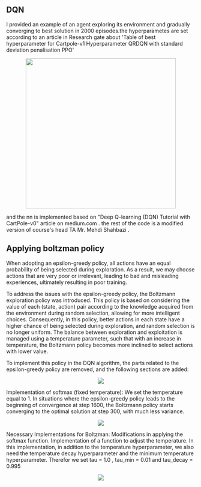 ## DQN
I provided an example of an agent exploring its environment and gradually converging to best solution in 2000 episodes.the hyperparametes are set according to an article in Research gate about 'Table of best hyperparameter for Cartpole-v1 Hyperparameter QRDQN with standard deviation penalisation PPO' 
<p align="center">
   <img src="https://github.com/negarhonarvar/DeepReinforcementLearning/assets/79962938/f2e606d6-793f-4436-9082-6b69207b2ba1" width ="400">
</p>
and the nn is implemented based on "Deep Q-learning (DQN) Tutorial with CartPole-v0" article on medium.com . the rest of the code is a modified version of course's head TA Mr. Mehdi Shahbazi .

## Applying boltzman policy 
When adopting an epsilon-greedy policy, all actions have an equal probability of being selected during exploration. As a result, we may choose actions that are very poor or irrelevant, leading to bad and misleading experiences, ultimately resulting in poor training.

To address the issues with the epsilon-greedy policy, the Boltzmann exploration policy was introduced. This policy is based on considering the value of each (state, action) pair according to the knowledge acquired from the environment during random selection, allowing for more intelligent choices. Consequently, in this policy, better actions in each state have a higher chance of being selected during exploration, and random selection is no longer uniform. The balance between exploration and exploitation is managed using a temperature parameter, such that with an increase in temperature, the Boltzmann policy becomes more inclined to select actions with lower value.

To implement this policy in the DQN algorithm, the parts related to the epsilon-greedy policy are removed, and the following sections are added:
<p align="center">
   <img src="https://github.com/user-attachments/assets/47c29302-188f-4dd2-93df-5004462b27b8">
</p>
Implementation of softmax (fixed temperature):
We set the temperature equal to 1.
In situations where the epsilon-greedy policy leads to the beginning of convergence at step 1600, the Boltzmann policy starts converging to the optimal solution at step 300, with much less variance.

<p align="center">
  <img src="https://github.com/user-attachments/assets/5fbeefc9-aca4-4c8b-84db-16e88d736892">
</p>
Necessary Implementations for Boltzman:
Modifications in applying the softmax function.
Implementation of a function to adjust the temperature.
In this implementation, in addition to the temperature hyperparameter, we also need the temperature decay hyperparameter and the minimum temperature hyperparameter. Therefor we set tau = 1.0 , tau_min = 0.01 and tau_decay = 0.995



<p align="center">
   <img src="https://github.com/user-attachments/assets/ff010fd6-f285-485e-9383-e795f7b9a496">

